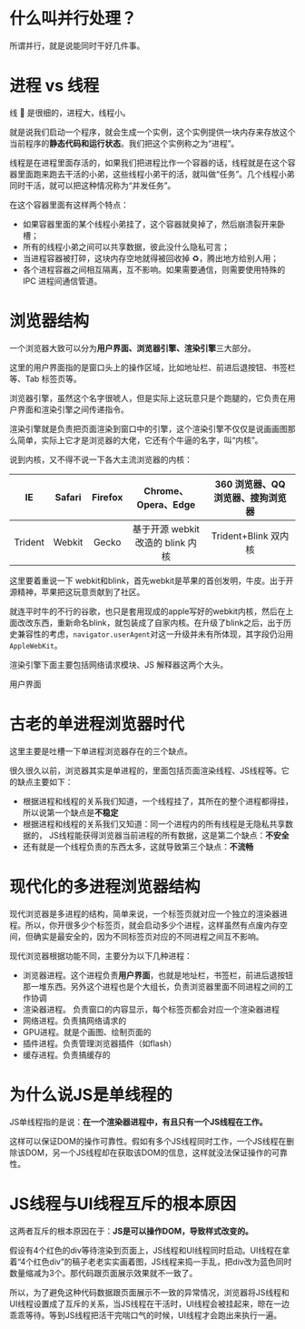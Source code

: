 # 什么叫并行处理？

所谓并行，就是说能同时干好几件事。

# 进程 vs 线程

线 🧵 是很细的，进程大，线程小。

就是说我们启动一个程序，就会生成一个实例，这个实例提供一块内存来存放这个当前程序的**静态代码和运行状态**。我们把这个实例称之为“进程”。

线程是在进程里面存活的，如果我们把进程比作一个容器的话，线程就是在这个容器里面跑来跑去干活的小弟，这些线程小弟干的活，就叫做“任务”。几个线程小弟同时干活，就可以把这种情况称为“并发任务”。

在这个容器里面有这样两个特点：

- 如果容器里面的某个线程小弟挂了，这个容器就臭掉了，然后崩溃裂开来卧槽；
- 所有的线程小弟之间可以共享数据，彼此没什么隐私可言；
- 当进程容器被打碎，这块内存空地就得被回收掉 ♻️，腾出地方给别人用；
- 各个进程容器之间相互隔离，互不影响。如果需要通信，则需要使用特殊的 IPC 进程间通信管道。

# 浏览器结构

一个浏览器大致可以分为**用户界面、浏览器引擎、渲染引擎**三大部分。

这里的用户界面指的是窗口头上的操作区域，比如地址栏、前进后退按钮、书签栏等、Tab 标签页等。

浏览器引擎，虽然这个名字很唬人，但是实际上这玩意只是个跑腿的，它负责在用户界面和渲染引擎之间传递指令。

渲染引擎就是负责把页面渲染到窗口中的引擎，这个渲染引擎不仅仅是说画画图那么简单，实际上它才是浏览器的大佬，它还有个牛逼的名字，叫“内核”。

说到内核，又不得不说一下各大主流浏览器的内核：

|   IE    | Safari | Firefox |        Chrome、Opera、Edge        | 360 浏览器、QQ 浏览器、搜狗浏览器 |
| :-----: | :----: | :-----: | :-------------------------------: | :-------------------------------: |
| Trident | Webkit |  Gecko  | 基于开源 webkit 改造的 blink 内核 |       Trident+Blink 双内核        |

这里要着重说一下 webkit和blink，首先webkit是苹果的首创发明，牛皮。出于开源精神，苹果把这玩意贡献到了社区。

就连平时牛的不行的谷歌，也只是套用现成的apple写好的webkit内核，然后在上面改改东西，重新命名blink，就包装成了自家内核。在升级了blink之后，出于历史兼容性的考虑，`navigator.userAgent`对这一升级并未有所体现，其字段仍沿用`AppleWebKit`。

渲染引擎下面主要包括网络请求模块、JS 解释器这两个大头。

用户界面

# 古老的单进程浏览器时代

这里主要是吐槽一下单进程浏览器存在的三个缺点。

很久很久以前，浏览器其实是单进程的，里面包括页面渲染线程、JS线程等。它的缺点主要如下：

- 根据进程和线程的关系我们知道，一个线程挂了，其所在的整个进程都得挂，所以说第一个缺点是**不稳定**
- 根据进程和线程的关系我们又知道：同一个进程内的所有线程是无隐私共享数据的， JS线程能获得浏览器当前进程的所有数据，这是第二个缺点：**不安全**
- 还有就是一个线程负责的东西太多，这就导致第三个缺点：**不流畅**

# 现代化的多进程浏览器结构

现代浏览器是多进程的结构，简单来说，一个标签页就对应一个独立的渲染器进程。所以，你开很多少个标签页，就会启动多少个进程，这样虽然有点废内存空间，但确实是最安全的，因为不同标签页对应的不同进程之间互不影响。

现代浏览器根据功能不同，主要分为以下几种进程：

- 浏览器进程。这个进程负责**用户界面**，也就是地址栏，书签栏，前进后退按钮那一堆东西。另外这个进程也是个大组长，负责浏览器里面不同进程之间的工作协调
- 渲染器进程。 负责窗口的内容显示，每个标签页都会对应一个渲染器进程
- 网络进程。负责搞网络请求的
- GPU进程。就是个画图、绘制页面的
- 插件进程。负责管理浏览器插件（如flash）
- 缓存进程。负责搞缓存的

# 为什么说JS是单线程的

JS单线程指的是说：**在一个渲染器进程中，有且只有一个JS线程在工作。**

这样可以保证DOM的操作可靠性。假如有多个JS线程同时工作，一个JS线程在删除该DOM，另一个JS线程却在获取该DOM的信息，这样就没法保证操作的可靠性。

# JS线程与UI线程互斥的根本原因

这两者互斥的根本原因在于：**JS是可以操作DOM，导致样式改变的。**

假设有4个红色的div等待渲染到页面上，JS线程和UI线程同时启动。UI线程在拿着“4个红色div”的稿子老老实实画着图，JS线程来捣一手乱，把div改为蓝色同时数量缩减为3个。那代码跟页面展示效果就不一致了。

所以，为了避免这种代码数据跟页面展示不一致的异常情况，浏览器将JS线程和UI线程设置成了互斥的关系，当JS线程在干活时，UI线程会被挂起来，晾在一边乖乖等待。等到JS线程把活干完喘口气的时候，UI线程才会跑出来执行一遍。